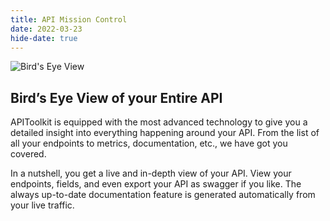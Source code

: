 ```yaml
---
title: API Mission Control 
date: 2022-03-23
hide-date: true
---
```


![Bird's Eye View](../gif-anomaly.gif)

## Bird’s Eye View of your Entire API

APIToolkit is equipped with the most advanced technology to give you a detailed insight into everything happening around your API. From the list of all your endpoints to metrics, documentation, etc., we have got you covered.
 
In a nutshell, you get a live and in-depth view of your API. View your endpoints, fields, and even export your API as swagger if you like. The always up-to-date documentation feature is generated automatically from your live traffic.


